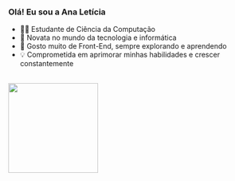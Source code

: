### Olá! Eu sou a Ana Letícia

- 👩‍💻 Estudante de Ciência da Computação
- 🌱 Novata no mundo da tecnologia e informática
- 🌟 Gosto muito de Front-End, sempre explorando e aprendendo
- 💡 Comprometida em aprimorar minhas habilidades e crescer constantemente

<br>
<div>
  <a href="https://github.com/AnaSouzaPinheiro"></a>
  <img height="180em" src="https://github-readme-stats.vercel.app/api/top-langs/?username=AnaSouzaPinheiro&layout=compact&langs_count=16&theme=dracula" style="border: none;">
</div>
